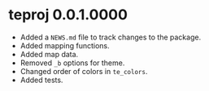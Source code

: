 
# teproj 0.0.1.0000

+ Added a `NEWS.md` file to track changes to the package.
+ Added mapping functions.
+ Added map data.
+ Removed `_b` options for theme.
+ Changed order of colors in `te_colors`.
+ Added tests.



